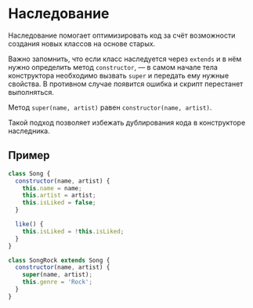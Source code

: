 # Наследование

Наследование помогает оптимизировать код за счёт возможности создания новых классов на основе старых.

Важно запомнить, что если класс наследуется через `extends` и в нём нужно определить метод `constructor`, — в самом начале тела конструктора необходимо вызвать `super` и передать ему нужные свойства. В противном случае появится ошибка и скрипт перестанет выполняться.

Метод `super(name, artist)` равен `constructor(name, artist)`.

Такой подход позволяет избежать дублирования кода в конструкторе наследника.

## Пример

```js
class Song {
  constructor(name, artist) {
    this.name = name;
    this.artist = artist;
    this.isLiked = false;
  }

  like() {
    this.isLiked = !this.isLiked;
  }
}

class SongRock extends Song {
  constructor(name, artist) {
    super(name, artist);
    this.genre = 'Rock';
  }
}
```
